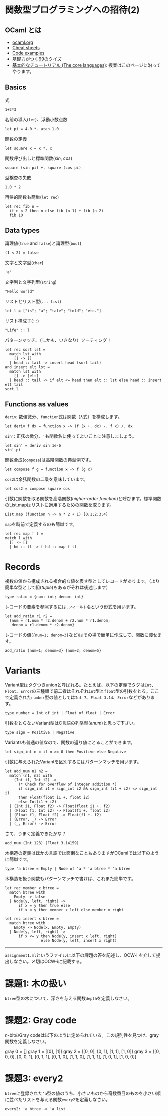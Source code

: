# 関数型プログラミングへの招待(2)

## OCaml とは

- [ocaml.org](https://ocaml.org/learn/description.html)
- [Cheat sheets](https://ocaml.org/docs/cheat_sheets.html)
- [Code examples](https://ocaml.org/learn/taste.html)
- [基礎力がつく99のクイズ](https://ocaml.org/learn/tutorials/99problems.html)
- [基本的なチュートリアル (The core languages)](http://caml.inria.fr/pub/docs/manual-ocaml/coreexamples.html): 授業はこのページに沿ってやります。

## Basics

式

```
1+2*3
```

名前の導入(`let`)、浮動小数点数

```
let pi = 4.0 *. atan 1.0
```

関数の定義

```
let square x = x *. x
```

関数呼び出しと標準関数(*sin*, *cos*)

```
square (sin pi) +. square (cos pi)
```

型検査の失敗

```
1.0 * 2
```

再帰的関数も簡単(`let rec`)

```
let rec fib n =
  if n < 2 then n else fib (n-1) + fib (n-2)
  fib 10
```

## Data types

論理値(`true` and `false`)と論理型(`bool`)
```
(1 < 2) = false
```

文字と文字型(`char`)
```
'a'
```

文字列と文字列型(`string`)
```
"Hello world"
```

リストとリスト型(`... list`)

```
let l = ["is"; "a"; "tale"; "told"; "etc."]
```

リスト構成子(`::`)

```
"Life" :: l
```

パターンマッチ、（しかも、いきなり）ソーティング！

```
let rec sort lst =
  match lst with
    [] -> []
  | head :: tail -> insert head (sort tail)
and insert elt lst =
  match lst with
    [] -> [elt]
  | head :: tail -> if elt <= head then elt :: lst else head :: insert elt tail
sort l
```

## Functions as values

`deriv`: 数値微分、`function`式は関数（λ式）を構成します。

```
let deriv f dx = function x -> (f (x +. dx) -. f x) /. dx
```

`sin'`: 正弦の微分、`'`も関数名に使ってよいことに注意しましょう。

```
let sin' = deriv sin 1e-6
sin' pi
```

関数合成(`compose`)は高階関数の典型例です。

```
let compose f g = function x -> f (g x)
```

`cos2`は余弦関数の二乗を意味しています。

```
let cos2 = compose square cos
```

引数に関数を取る関数を高階関数(*higher-order function*)と呼びます。標準関数のList.mapはリストに適用するための関数を取ります。

```
List.map (function n -> n * 2 + 1) [0;1;2;3;4]
```

`map`を時前で定義するのも簡単です。

```
let rec map f l =
match l with
  [] -> []
  | hd :: tl -> f hd :: map f tl
```

# Records

複数の値から構成される複合的な値を表す型としてレコードがあります。（より簡単な型として組(*tuple*)もあるがそれは後述します）

```
type ratio = {num: int; denom: int}
```

レコードの要素を参照するには`.フィールド名`という形式を用います。

```
let add_ratio r1 r2 =
  {num = r1.num * r2.denom + r2.num * r1.denom;
   denom = r1.denom * r2.denom}
```

レコードの値(`{num=1; denom=3}`など)はその場で簡単に作成して、関数に渡せます。

```
add_ratio {num=1; denom=3} {num=2; denom=5}
```

# Variants

Variant型はタグつきunionと呼ばれる。たとえば、以下の定義でタグは`Int`、`Float`、`Error`の三種類で前二者はそれぞれ`int`型と`float`型の引数をとる。ここで定義された`number`型の値としては`Int 7`、`Float 3.14`、`Error`などがあります。

```
type number = Int of int | Float of float | Error
```

引数をとらないVariant型はC言語の列挙型(*enum*)と思って下さい。

```
type sign = Positive | Negative
```

Variantsも普通の値なので、関数の返り値にとることができます。

```
let sign_int n = if n >= 0 then Positive else Negative
```

引数に与えられたVariantを区別するにはパターンマッチを用います。

```
let add_num n1 n2 =
  match (n1, n2) with
    (Int i1, Int i2) ->
      (* Check for overflow of integer addition *)
      if sign_int i1 = sign_int i2 && sign_int (i1 + i2) <> sign_int i1
      then Float(float i1 +. float i2)
      else Int(i1 + i2)
  | (Int i1, Float f2) -> Float(float i1 +. f2)
  | (Float f1, Int i2) -> Float(f1 +. float i2)
  | (Float f1, Float f2) -> Float(f1 +. f2)
  | (Error, _) -> Error
  | (_, Error) -> Error
```

さて、うまく定義できたかな？

```
add_num (Int 123) (Float 3.14159)
```

木構造の定義はほかの言語では面倒なこともありますがOCamlでは以下のように簡単です。

```
type 'a btree = Empty | Node of 'a * 'a btree * 'a btree
```

木構造を扱う関数もパターンマッチで書けば、これまた簡単です。

```
let rec member x btree =
  match btree with
    Empty -> false
  | Node(y, left, right) ->
      if x = y then true else
      if x < y then member x left else member x right
```

```
let rec insert x btree =
  match btree with
    Empty -> Node(x, Empty, Empty)
  | Node(y, left, right) ->
      if x <= y then Node(y, insert x left, right)
                else Node(y, left, insert x right)
```

-----

`assignment1.ml`というファイルに以下の課題の答を記述し、OCW-i を介して提出しなさい。〆切はOCW-iに記載する。

# 課題1: 木の扱い

`btree`型の木について、深さを与える関数`depth`を定義しなさい。

# 課題2: Gray code

*n*-bitのGray codeは以下のように定められている。この規則性を見つけ、gray関数を定義しなさい。

gray 0 = []
gray 1 = [[0], [1]]
gray 2 = [[0, 0], [0, 1], [1, 1], [1, 0]]
gray 3 = [[0, 0, 0], [0, 0, 1], [0, 1, 1], [0, 1, 0], [1, 1, 0], [1, 1, 1], [1, 0, 1], [1, 0, 0]]

# 課題3: every2

`btree`に登録された`'a`型の値のうち、小さいものから奇数番目のものを小さい順に並べたリストを与える関数`every2`を定義しなさい。

```
every2: 'a btree -> 'a list
```
